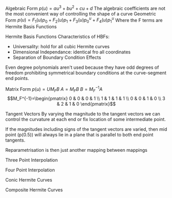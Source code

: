 Algebraic Form
$p(u)= au^3+bu^2+cu+d$
The algebraic coefficients are not the most convenient way of controlling the shape of a curve
Geometric Form
$p(u)=F_1(u)p_0+F_2(u)p_1+F_3(u)p_0^{u}+F_4(u)p_1^{u}$
Where the F terms are Hermite Basis Functions

Hermite Basis Functions
Characteristics of HBFs:
- Universality: hold for all cubic Hermite curves
- Dimensional Independance: identical fro all coordinates
- Separation of Boundary Condition Effects

Even degree polynomials aren't used because they have odd degrees of freedom prohibiting symmetrical boundary conditions at the curve-segment end points.

Matrix Form
$p(u)=UM_FB$
$A=M_FB$
$B=M_F^{-1}A$
$$M_F^{-1}=\begin{pmatrix}
  0 & 0 & 0 & 1 \\
  1 & 1 & 1 & 1 \\
  0 & 0 & 1 & 0 \\
  3 & 2 & 1 & 0
\end{pmatrix}$$

Tangent Vectors
By varying the magnitude to the tangent vectors we can control the curvature at each end or fix location of some intermediate point.

If the magnitudes including signs of the tangent vectors are varied, then mid point (p(0.5)) will always lie in a plane that is parallel to both end point tangents.

Reparametrisation is then just another mapping between mappings

Three Point Interpolation

Four Point Interpolation

Conic Hermite Curves

Composite Hermite Curves

